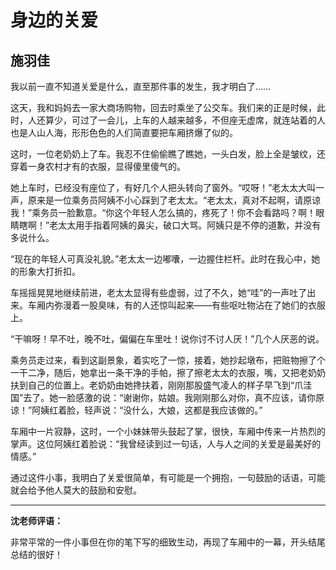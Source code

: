 # 身边的关爱 #

## 施羽佳 ##

我以前一直不知道关爱是什么，直至那件事的发生，我才明白了……
   
这天，我和妈妈去一家大商场购物，回去时乘坐了公交车。我们来的正是时候，此时，人还算少，可过了一会儿，上车的人越来越多，不但座无虚席，就连站着的人也是人山人海，形形色色的人们简直要把车厢挤爆了似的。
   
这时，一位老奶奶上了车。我忍不住偷偷瞧了瞧她，一头白发，脸上全是皱纹，还穿着一身农村才有的衣服，显得傻里傻气的。
   
她上车时，已经没有座位了，有好几个人把头转向了窗外。“哎呀！”老太太大叫一声，原来是一位乘务员阿姨不小心踩到了老太太。“老太太，真对不起啊，请原谅我！”乘务员一脸歉意。“你这个年轻人怎么搞的，疼死了！你不会看路吗？啊！眼睛瞎啊！”老太太用手指着阿姨的鼻尖，破口大骂。阿姨只是不停的道歉，并没有多说什么。
   
“现在的年轻人可真没礼貌。”老太太一边嘟囔，一边握住栏杆。此时在我心中，她的形象大打折扣。
   
车摇摇晃晃地继续前进，老太太显得有些虚弱，过了不久，她“哇”的一声吐了出来。车厢内弥漫着一股臭味，有的人还惊叫起来——有些呕吐物沾在了她们的衣服上。
   
“干嘛呀！早不吐，晚不吐，偏偏在车里吐！说你讨不讨人厌！”几个人厌恶的说。

乘务员走过来，看到这副景象，着实吃了一惊，接着，她抄起墩布，把赃物擦了个一干二净，随后，她拿出一条干净的手帕，擦了擦老太太的衣服，嘴，又把老奶奶扶到自己的位置上。老奶奶由她搀扶着，刚刚那股盛气凌人的样子早飞到“爪洼国”去了。她一脸感激的说：“谢谢你，姑娘。我刚刚那么对你，真不应该，请你原谅！”阿姨红着脸，轻声说：“没什么，大娘，这都是我应该做的。”

车厢中一片寂静，这时，一个小妹妹带头鼓起了掌，很快，车厢中传来一片热烈的掌声。这位阿姨红着脸说：“我曾经读到过一句话，人与人之间的关爱是最美好的情感。”
 
通过这件小事，我明白了关爱很简单，有可能是一个拥抱，一句鼓励的话语，可能就会给予他人莫大的鼓励和安慰。

-------------------------------------

**沈老师评语：**

非常平常的一件小事但在你的笔下写的细致生动，再现了车厢中的一幕，开头结尾总结的很好！